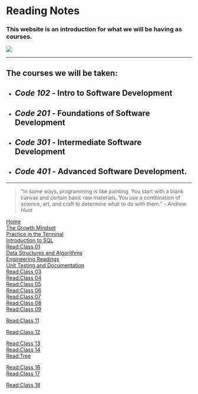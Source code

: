 
# Reading Notes

### **This website is an introduction for what we will be having as courses.**
![](https://encrypted-tbn0.gstatic.com/images?q=tbn:ANd9GcTI1D_ZrTKj_6IwAMHfMveuOcwmoaFvcZ3FvrwicG62M7yN7U4QZf-aXCvOUeQrhMxMkEM&usqp=CAU)

----

 ## **The courses we will be taken:**

- ## *Code 102* - Intro to Software Development 
* ## *Code 201* - Foundations of Software Development
* ## *Code 301* - Intermediate Software Development
* ## *Code 401* - Advanced Software Development.
------
>"In some ways, programming is like painting. You start with a blank canvas and certain basic raw materials. You use a combination of science, art, and craft to determine what to do with them."
 *- Andrew Hunt*

 [Home](./README.md)       
[The Growth Mindset](./README2.md)    
[ Practice in the Terminal](./Terminal.md)  
[Introduction to SQL](./sql.md)       
                               [Read:Class 01](./Class01.md)   
     [Data Structures and Algorithms](./Data.md)                                                                  
     [Engineering Readings](./EngineeringReadings.md)   
[Unit Testing and Documentation](./UnitTesting.md)                  
[Read:Class 03](./class03.md)                                                                                                                              
[Read:Class 04](./class04.md)    
[Read:Class 05](./class05.md)    
[Read:Class 06](./class06.md)      
[Read:Class 07](./class07.md)                       
[Read:Class 08](./class08.md)                                                       
[Read:Class 09](./class09.md)


[Read:Class 11](./class11.md)    

[Read:Class 12](./class12.md)

[Read:Class 13](./class13.md)         
 [Read:Class 14](./class14.md)           
[Read:Tree](./Tree.md)

 [Read:Class 16](./class16.md)           
      [Read:Class 17](./class17.md)
      
   [Read:Class 18](./class18.md)